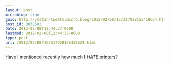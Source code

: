 ```yaml
---
layout: post
microblog: true
guid: http://vmstan-tweets.micro.blog/2012/02/08/167317928155418624.html
post_id: 3038502
date: 2012-02-08T12:44:37-0600
lastmod: 2012-02-08T12:44:37-0600
type: post
url: /2012/02/08/167317928155418624.html
---
```

Have I mentioned recently how much I *HATE* printers?
